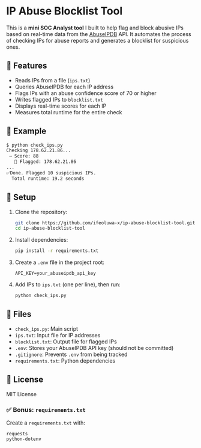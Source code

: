 # IP Abuse Blocklist Tool

This is a **mini SOC Analyst tool** I built to help flag and block abusive IPs based on real-time data from the [AbuseIPDB](https://abuseipdb.com) API. It automates the process of checking IPs for abuse reports and generates a blocklist for suspicious ones.

## 🔧 Features

- Reads IPs from a file (`ips.txt`)
- Queries AbuseIPDB for each IP address
- Flags IPs with an abuse confidence score of 70 or higher
- Writes flagged IPs to `blocklist.txt`
- Displays real-time scores for each IP
- Measures total runtime for the entire check

## 🧪 Example

```bash
$ python check_ips.py
Checking 178.62.21.86...
 → Score: 88
   🚩 Flagged: 178.62.21.86
...
✅Done. Flagged 10 suspicious IPs.
  Total runtime: 19.2 seconds
```

## 🚀 Setup

1. Clone the repository:
   ```bash
   git clone https://github.com/ifeoluwa-x/ip-abuse-blocklist-tool.git
   cd ip-abuse-blocklist-tool
   ```

2. Install dependencies:
   ```bash
   pip install -r requirements.txt
   ```

3. Create a `.env` file in the project root:
   ```env
   API_KEY=your_abuseipdb_api_key
   ```

4. Add IPs to `ips.txt` (one per line), then run:
   ```bash
   python check_ips.py
   ```

## 📂 Files

- `check_ips.py`: Main script
- `ips.txt`: Input file for IP addresses
- `blocklist.txt`: Output file for flagged IPs
- `.env`: Stores your AbuseIPDB API key (should not be committed)
- `.gitignore`: Prevents `.env` from being tracked
- `requirements.txt`: Python dependencies

## 📄 License

MIT License

### ✅ Bonus: `requirements.txt`
Create a `requirements.txt` with:
```text
requests
python-dotenv